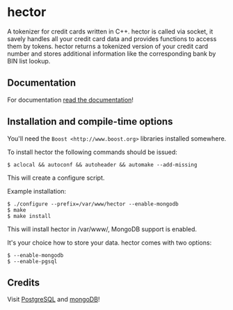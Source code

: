 hector
======

A tokenizer for credit cards written in C++.
hector is called via socket, it savely handles all your credit card data and provides functions to access them by tokens. hector returns a tokenized version of your credit card number and stores additional information like the corresponding bank by BIN list lookup.

Documentation
-------------

For documentation [read the documentation](https://github.com/mkaerger/hector/blob/master/doc/README.md)!


Installation and compile-time options
-------------------------------------

You'll need the `Boost <http://www.boost.org>` libraries installed somewhere.


To install hector the following commands should be issued:

    $ aclocal && autoconf && autoheader && automake --add-missing

This will create a configure script.


Example installation:

    $ ./configure --prefix=/var/www/hector --enable-mongodb
    $ make
    $ make install

This will install hector in /var/www/, MongoDB support is enabled.


It's your choice how to store your data. hector comes with two options:

    $ --enable-mongodb
    $ --enable-pgsql


Credits
-------

Visit [PostgreSQL](http://www.postgresql.org/) and [mongoDB](http://docs.mongodb.org/ecosystem/drivers/cpp/)!

